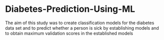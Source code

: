 # Diabetes-Prediction-Using-ML
The aim of this study was to create classification models for the diabetes data set and to predict whether a person is sick by establishing models and to obtain maximum validation scores in the established models
